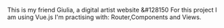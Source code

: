 This is my friend Giulia, a digital artist website &#128150
For this project I am using Vue.js
I'm practising with: Router,Components and Views.
